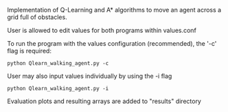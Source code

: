 Implementation of Q-Learning and A\* algorithms to move an agent across a grid full of obstacles. 

User is allowed to edit values for both programs within values.conf

To run the program with the values configuration (recommended), the '-c' flag is required:
``` 
python Qlearn_walking_agent.py -c
```

User may also input values individually by using the -i flag
```
python Qlearn_walking_agent.py -i
```

Evaluation plots and resulting arrays are added to "results" directory




